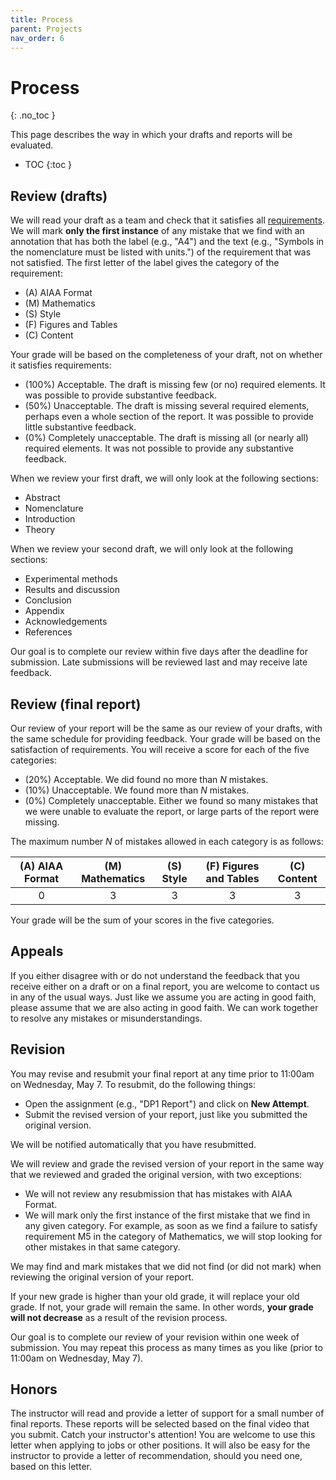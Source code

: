 ```yaml
---
title: Process
parent: Projects
nav_order: 6
---
```


# Process
{: .no_toc }

This page describes the way in which your drafts and reports will be evaluated.

- TOC
{:toc }

## Review (drafts)

We will read your draft as a team and check that it satisfies all [requirements](report-requirements). We will mark **only the first instance** of any mistake that we find with an annotation that has both the label (e.g., "A4") and the text (e.g., "Symbols in the nomenclature must be listed with units.") of the requirement that was not satisfied. The first letter of the label gives the category of the requirement:

* (A) AIAA Format
* (M) Mathematics
* (S) Style
* (F) Figures and Tables
* (C) Content

Your grade will be based on the completeness of your draft, not on whether it satisfies requirements:

* (100%) Acceptable. The draft is missing few (or no) required elements. It was possible to provide substantive feedback.
* (50%) Unacceptable. The draft is missing several required elements, perhaps even a whole section of the report. It was possible to provide little substantive feedback.
* (0%) Completely unacceptable. The draft is missing all (or nearly all) required elements. It was not possible to provide any substantive feedback.

When we review your first draft, we will only look at the following sections:

* Abstract
* Nomenclature
* Introduction
* Theory

When we review your second draft, we will only look at the following sections:

* Experimental methods
* Results and discussion
* Conclusion
* Appendix
* Acknowledgements
* References

Our goal is to complete our review within five days after the deadline for submission. Late submissions will be reviewed last and may receive late feedback.


## Review (final report)

Our review of your report will be the same as our review of your drafts, with the same schedule for providing feedback. Your grade will be based on the satisfaction of requirements. You will receive a score for each of the five categories:

* (20%) Acceptable. We did found no more than $N$ mistakes.
* (10%) Unacceptable. We found more than $N$ mistakes.
* (0%) Completely unacceptable. Either we found so many mistakes that we were unable to evaluate the report, or large parts of the report were missing.

The maximum number $N$ of mistakes allowed in each category is as follows:

| (A) AIAA Format | (M) Mathematics | (S) Style | (F) Figures and Tables | (C) Content |
| :-: | :-: | :-: | :-: | :-: |
| 0 | 3 | 3 | 3 | 3 |

Your grade will be the sum of your scores in the five categories.

## Appeals

If you either disagree with or do not understand the feedback that you receive either on a draft or on a final report, you are welcome to contact us in any of the usual ways. Just like we assume you are acting in good faith, please assume that we are also acting in good faith. We can work together to resolve any mistakes or misunderstandings.


## Revision

You may revise and resubmit your final report at any time prior to 11:00am on Wednesday, May 7. To resubmit, do the following things:

* Open the assignment (e.g., "DP1 Report") and click on **New Attempt**.
* Submit the revised version of your report, just like you submitted the original version.

We will be notified automatically that you have resubmitted.

We will review and grade the revised version of your report in the same way that we reviewed and graded the original version, with two exceptions:

* We will not review any resubmission that has mistakes with AIAA Format.
* We will mark only the first instance of the first mistake that we find in any given category. For example, as soon as we find a failure to satisfy requirement M5 in the category of Mathematics, we will stop looking for other mistakes in that same category.

We may find and mark mistakes that we did not find (or did not mark) when reviewing the original version of your report.

If your new grade is higher than your old grade, it will replace your old grade. If not, your grade will remain the same. In other words, **your grade will not decrease** as a result of the revision process.

Our goal is to complete our review of your revision within one week of submission. You may repeat this process as many times as you like (prior to 11:00am on Wednesday, May 7).

## Honors

The instructor will read and provide a letter of support for a small number of final reports. These reports will be selected based on the final video that you submit. Catch your instructor's attention! You are welcome to use this letter when applying to jobs or other positions. It will also be easy for the instructor to provide a letter of recommendation, should you need one, based on this letter.
